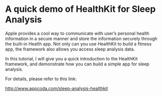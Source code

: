 # A quick demo of HealthKit for Sleep Analysis

Apple provides a cool way to communicate with user’s personal health information in a secure manner and store the information securely through the built-in Health app. Not only can you use HealthKit to build a fitness app, the framework also allows you access sleep analysis data.

In this tutorial, I will give you a quick introduction to the HealthKit framework, and demonstrate how you can build a simple app for sleep analysis.

For details, please refer to this link:

http://www.appcoda.com/sleep-analysis-healthkit
